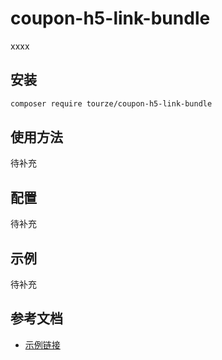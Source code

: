 # coupon-h5-link-bundle

xxxx

## 安装

```bash
composer require tourze/coupon-h5-link-bundle
```

## 使用方法

待补充

## 配置

待补充

## 示例

待补充

## 参考文档

- [示例链接](https://example.com)
